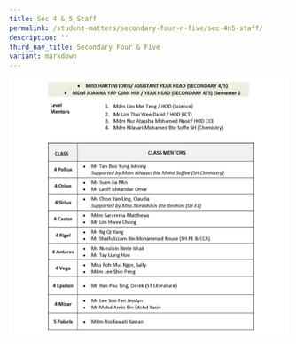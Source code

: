 ```yaml
---
title: Sec 4 & 5 Staff
permalink: /student-matters/secondary-four-n-five/sec-4n5-staff/
description: ""
third_nav_title: Secondary Four & Five
variant: markdown
---
```

![](/images/YH_AYH_LM_CMs_2025_Page_4.jpg)